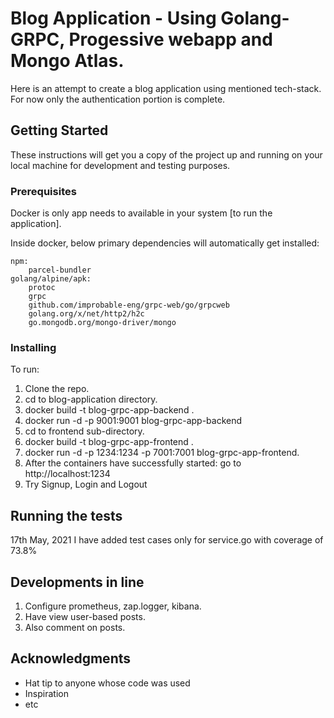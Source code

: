 # Blog Application - Using Golang-GRPC, Progessive webapp and Mongo Atlas.

Here is an attempt to create a blog application using mentioned tech-stack.
For now only the authentication portion is complete.

## Getting Started

These instructions will get you a copy of the project up and running on your local machine for development and testing purposes.

### Prerequisites

Docker is only app needs to available in your system [to run the application].

Inside docker, below primary dependencies will automatically get installed:

```
npm:
    parcel-bundler
golang/alpine/apk:
    protoc
    grpc
    github.com/improbable-eng/grpc-web/go/grpcweb
    golang.org/x/net/http2/h2c
    go.mongodb.org/mongo-driver/mongo
```

### Installing

To run:

1. Clone the repo.
2. cd to blog-application directory.
3. docker build -t blog-grpc-app-backend .
4. docker run -d -p 9001:9001 blog-grpc-app-backend
5. cd to frontend sub-directory.
6. docker build -t blog-grpc-app-frontend .
7. docker run -d -p 1234:1234 -p 7001:7001 blog-grpc-app-frontend.
8. After the containers have successfully started: go to http://localhost:1234
9. Try Signup, Login and Logout

## Running the tests

17th May, 2021
I have added test cases only for service.go with coverage of 73.8%

## Developments in line

1. Configure prometheus, zap.logger, kibana.
2. Have view user-based posts.
3. Also comment on posts.

## Acknowledgments

- Hat tip to anyone whose code was used
- Inspiration
- etc
